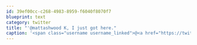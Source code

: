 ```yaml
---
id: 39ef00cc-c268-4983-8959-f6040f8070f7
blueprint: text
category: twitter
title: "'@mattashwood K, I just got here."
caption: '<span class="username username_linked">@<a href="https://twitter.com/mattashwood" title="Matt Ashwood">mattashwood</a></span> K, I just got here.'
---
```


